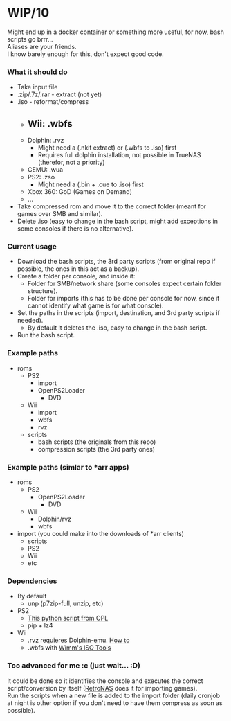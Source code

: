 # WIP/10

Might end up in a docker container or something more useful, for now, bash scripts go brrr...  
Aliases are your friends.  
I know barely enough for this, don't expect good code.  


### What it should do  
- Take input file
- .zip/.7z/.rar - extract (not yet)
- .iso - reformat/compress
  - Wii: .wbfs
    - 
  - Dolphin: .rvz
    - Might need a (.nkit extract) or (.wbfs to .iso) first
    - Requires full dolphin installation, not possible in TrueNAS (therefor, not a priority)
  - CEMU: .wua
  - PS2: .zso
    - Might need a (.bin + .cue to .iso) first
  - Xbox 360: GoD (Games on Demand)
  - ...
- Take compressed rom and move it to the correct folder (meant for games over SMB and similar). 
- Delete .iso (easy to change in the bash script, might add exceptions in some consoles if there is no alternative).

### Current usage
- Download the bash scripts, the 3rd party scripts (from original repo if possible, the ones in this act as a backup).
- Create a folder per console, and inside it:
  - Folder for SMB/network share (some consoles expect certain folder structure).
  - Folder for imports (this has to be done per console for now, since it cannot identify what game is for what console).
- Set the paths in the scripts (import, destination, and 3rd party scripts if needed).
  - By default it deletes the .iso, easy to change in the bash script.
- Run the bash script.  

### Example paths  
- roms
  - PS2
    - import
    - OpenPS2Loader
      - DVD
  - Wii
    - import
    - wbfs
    - rvz
  - scripts
    - bash scripts (the originals from this repo)
    - compression scripts (the 3rd party ones)

### Example paths (simlar to *arr apps)
- roms
  - PS2
    - OpenPS2Loader
      - DVD
  - Wii
      - Dolphin/rvz
      - wbfs
- import (you could make into the downloads of *arr clients)
  - scripts
  - PS2
  - Wii
  - etc

### Dependencies  
- By default
  - unp (p7zip-full, unzip, etc)
- PS2
  - [This python script from OPL](https://github.com/ps2homebrew/Open-PS2-Loader/blob/master/pc/ziso.py)
  - pip + lz4
- Wii
  - .rvz requieres Dolphin-emu. [How to](https://github.com/dolphin-emu/dolphin/pull/10252)
  - .wbfs with [Wimm's ISO Tools](https://wit.wiimm.de/)
  
### Too advanced for me :c (just wait... :D) 
It could be done so it identifies the console and executes the correct script/conversion by itself ([RetroNAS](https://github.com/danmons/retronas/wiki/ROM-import) does it for importing games).  
Run the scripts when a new file is added to the import folder (daily cronjob at night is other option if you don't need to have them compress as soon as possible).  

